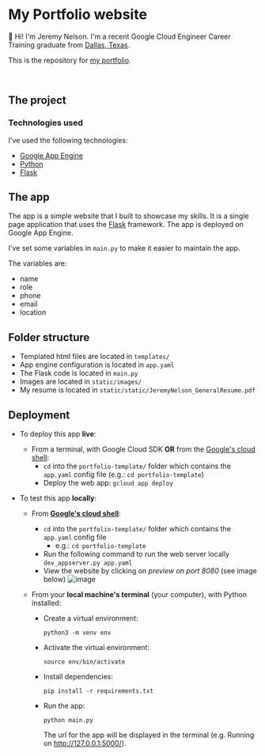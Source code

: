 # My Portfolio website


<!-- TODO: Insert the link in between the parenthesis -->
👋  Hi! I'm Jeremy Nelson. I'm a recent Google Cloud Engineer Career Training graduate from [Dallas, Texas](https://www.https://www.google.com/maps/place/Dallas,+TX/@32.8160108,-97.8135679,9z/data=!3m1!4b1!4m5!3m4!1s0x864c19f77b45974b:0xb9ec9ba4f647678f!8m2!3d32.7766642!4d-96.7969879?hl=en).  

This is the repository for [my portfolio](https://www.nelsonjjeremy.com). 

<br>

## The project
### Technologies used
I've used the following technologies:
- [Google App Engine](https://cloud.google.com/appengine/docs/overview)
- [Python](https://www.python.org/)
- [Flask](https://flask.palletsprojects.com/)

## The app
The app is a simple website that I built to showcase my skills. It is a single page application that uses the [Flask](https://flask.palletsprojects.com/) framework. The app is deployed on Google App Engine. 

I've set some variables in `main.py` to make it easier to maintain the app. 

The variables are: 
- name
- role
- phone
- email
- location

## Folder structure
- Templated html files are located in `templates/`
- App engine configuration is located in `app.yaml` 
- The Flask code is located in `main.py`
- Images are located in `static/images/`
- My resume is located in `static/static/JeremyNelson_GeneralResume.pdf`

## Deployment
- To deploy this app **live**:
  - From a terminal, with Google Cloud SDK **OR** from the [Google's cloud shell](https://shell.cloud.google.com/):
      - `cd` into the `portfolio-template/` folder which contains the `app.yaml` config file (e.g.: `cd portfolio-template`)
      - Deploy the web app: `gcloud app deploy`

- To test this app **locally**:
  - From **[Google's cloud shell](https://shell.cloud.google.com/)**:
    - `cd` into the `portfolio-template/` folder which contains the `app.yaml` config file
      -   e.g.: `cd portfolio-template`
    - Run the following command to run the web server locally `dev_appserver.py app.yaml`
    - View the website by clicking on *preview on port 8080* (see image below) 
     ![image](https://user-images.githubusercontent.com/34327253/151443857-58edd60d-0731-4cc9-b963-48ba245fafde.png)


  - From your **local machine's terminal** (your computer), with Python installed:
    - Create a virtual environment:
      ```
      python3 -m venv env
      ```  
    - Activate the virtual environment:
        ```
        source env/bin/activate
        ```
    - Install dependencies:
        ```
        pip install -r requirements.txt
        ```
    - Run the app:
        ```
        python main.py
        ```
        The url for the app will be displayed in the terminal (e.g.  Running on http://127.0.0.1:5000/).
